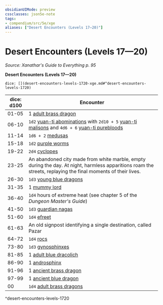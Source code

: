 ```yaml
---
obsidianUIMode: preview
cssclasses: json5e-note
tags:
- compendium/src/5e/xge
aliases: ["Desert Encounters (Levels 17—20)"]
---
```

# Desert Encounters (Levels 17—20)
*Source: Xanathar's Guide to Everything p. 95* 

**Desert Encounters (Levels 17—20)**

`dice: [](desert-encounters-levels-1720-xge.md#^desert-encounters-levels-1720)`

| dice: d100 | Encounter |
|------------|-----------|
| 01-05 | 1 [adult brass dragon](/Systems/5e/bestiary/dragon/adult-brass-dragon.md) |
| 06-10 | `1d2` [yuan-ti abominations](/Systems/5e/bestiary/monstrosity/yuan-ti-abomination.md) with `2d10 + 5` [yuan-ti malisons](/Systems/5e/bestiary/monstrosity/yuan-ti-malison-type-1.md) and `4d6 + 6` [yuan-ti purebloods](/Systems/5e/bestiary/humanoid/yuan-ti-pureblood.md) |
| 11-14 | `1d6 + 2` [medusas](/Systems/5e/bestiary/monstrosity/medusa.md) |
| 15-18 | `1d2` [purple worms](/Systems/5e/bestiary/monstrosity/purple-worm.md) |
| 19-22 | `2d4` [cyclopes](/Systems/5e/bestiary/giant/cyclops.md) |
| 23-25 | An abandoned city made from white marble, empty during the day. At night, harmless apparitions roam the streets, replaying the final moments of their lives. |
| 26-30 | `1d3` [young blue dragons](/Systems/5e/bestiary/dragon/young-blue-dragon.md) |
| 31-35 | 1 [mummy lord](/Systems/5e/bestiary/undead/mummy-lord.md) |
| 36-40 | `1d4` hours of extreme heat (see chapter 5 of the *Dungeon Master's Guide*) |
| 41-50 | `1d3` [guardian nagas](/Systems/5e/bestiary/monstrosity/guardian-naga.md) |
| 51-60 | `1d4` [efreet](/Systems/5e/bestiary/elemental/efreeti.md) |
| 61-63 | An old signpost identifying a single destination, called Pazar |
| 64-72 | `1d4` [rocs](/Systems/5e/bestiary/monstrosity/roc.md) |
| 73-80 | `1d3` [gynosphinxes](/Systems/5e/bestiary/monstrosity/gynosphinx.md) |
| 81-85 | 1 [adult blue dracolich](/Systems/5e/bestiary/undead/adult-blue-dracolich.md) |
| 86-90 | 1 [androsphinx](/Systems/5e/bestiary/monstrosity/androsphinx.md) |
| 91-96 | 1 [ancient brass dragon](/Systems/5e/bestiary/dragon/ancient-brass-dragon.md) |
| 97-99 | 1 [ancient blue dragon](/Systems/5e/bestiary/dragon/ancient-blue-dragon.md) |
| 00 | `1d4` [adult brass dragons](/Systems/5e/bestiary/dragon/adult-brass-dragon.md) |
^desert-encounters-levels-1720